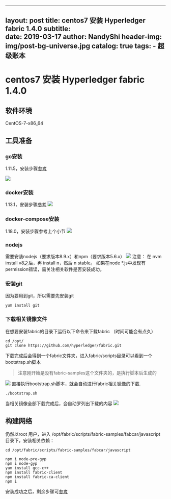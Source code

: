 
---
layout:     post
title:      centos7 安装 Hyperledger fabric 1.4.0
subtitle:   
date:       2019-03-17
author:     NandyShi
header-img: img/post-bg-universe.jpg
catalog: true
tags:
    - 超级账本
---

# centos7 安装 Hyperledger fabric 1.4.0
## 软件环境
CentOS-7-x86_64

## 工具准备
### go安装
1.11.5，安装步骤[参考](https://blog.csdn.net/ASN_forever/article/details/87533459)

![](https://i.loli.net/2019/03/17/5c8dc715512f0.png)

### docker安装
1.13.1，安装步骤[参考](https://blog.csdn.net/ASN_forever/article/details/87536535)
![](https://i.loli.net/2019/03/17/5c8dc73480faa.png)

### docker-compose安装
 1.18.0，安装步骤参考上个小节
![](https://i.loli.net/2019/03/17/5c8dc81659b11.png)
### nodejs
需要安装nodejs（要求版本8.9.x）和npm（要求版本5.6.x）
![](https://i.loli.net/2019/03/17/5c8dc83a59153.png)
注意： 在 nvm install v8之后，再 install n，然后 n stable。
如果在node *.js中发现有permission错误，需关注相关软件是否安装成功。
 

### 安装git 
因为要用到git，所以需要先安装git
 ```
yum install git
```
### 下载相关镜像文件
在想要安装fabric的目录下运行以下命令来下载fabric （时间可能会有点久）
```
cd /opt/
git clone https://github.com/hyperledger/fabric.git
```
下载完成后会得到一个fabric文件夹，进入fabric/scripts目录可以看到一个bootstrap.sh脚本
> 注意刚开始是没有fabric-samples这个文件夹的，是执行脚本后生成的

![](https://i.loli.net/2019/03/17/5c8dc94d86152.png)
直接执行bootstrap.sh脚本，就会自动进行fabric相关镜像的下载.
```
./bootstrap.sh
```
当相关镜像全部下载完成后，会自动罗列出下载的内容
![](https://i.loli.net/2019/03/17/5c8dc9b559996.png)


## 构建网络
仍然以root 用户，进入 /opt/fabric/scripts/fabric-samples/fabcar/javascript 目录下，安装相关依赖：
```
cd /opt/fabric/scripts/fabric-samples/fabcar/javascript

npm i node-pre-gyp
npm i node-gyp
yum install gcc-c++
npm install fabric-client 
npm install fabric-ca-client
npm i
```
安装成功之后，剩余步骤可[参考](http://nandy.top/2019/03/08/%E5%9F%BA%E4%BA%8E%E8%B6%85%E7%BA%A7%E8%B4%A6%E6%9C%AC%E7%BC%96%E5%86%99%E7%AC%AC%E4%B8%80%E4%B8%AA%E5%BA%94%E7%94%A8/)
